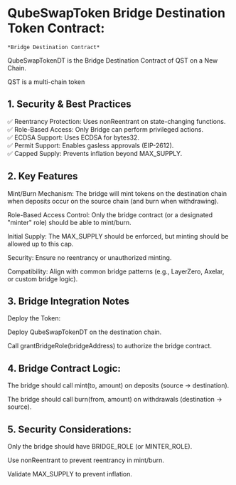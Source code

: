 # QubeSwapToken Bridge Destination Token Contract:
	*Bridge Destination Contract*

QubeSwapTokenDT is the Bridge Destination Contract 
of QST on a New Chain.

QST is a multi-chain token



## 1. Security & Best Practices

✅ Reentrancy Protection: Uses nonReentrant on state-changing functions. <br>
✅ Role-Based Access: Only Bridge can perform privileged actions. <br>
✅ ECDSA Support: Uses ECDSA for bytes32. <br>
✅ Permit Support: Enables gasless approvals (EIP-2612). <br>
✅ Capped Supply: Prevents inflation beyond MAX_SUPPLY. <br>




## 2. Key Features

Mint/Burn Mechanism: The bridge will mint tokens on the destination chain when deposits occur on the source chain (and burn when withdrawing).<br>

Role-Based Access Control: Only the bridge contract (or a designated "minter" role) should be able to mint/burn. <br>

Initial Supply: The MAX_SUPPLY should be enforced, but minting should be allowed up to this cap. <br>

Security: Ensure no reentrancy or unauthorized minting. <br>

Compatibility: Align with common bridge patterns (e.g., LayerZero, Axelar, or custom bridge logic). <br>




## 3. Bridge Integration Notes

Deploy the Token:

Deploy QubeSwapTokenDT on the destination chain.

Call grantBridgeRole(bridgeAddress) to authorize the bridge contract.




## 4. Bridge Contract Logic:

The bridge should call mint(to, amount) on deposits (source → destination).

The bridge should call burn(from, amount) on withdrawals (destination → source).




## 5. Security Considerations:

Only the bridge should have BRIDGE_ROLE (or MINTER_ROLE).

Use nonReentrant to prevent reentrancy in mint/burn.

Validate MAX_SUPPLY to prevent inflation.

